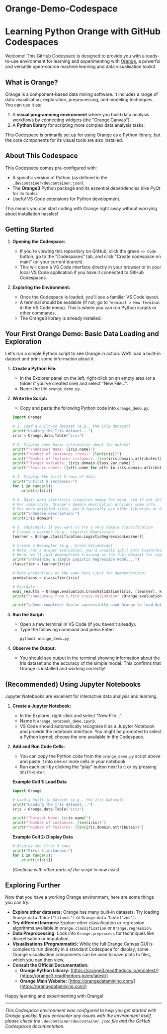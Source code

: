 # Orange-Demo-Codespace
# Learning Python Orange with GitHub Codespaces

Welcome! This GitHub Codespace is designed to provide you with a ready-to-use environment for learning and experimenting with [Orange](https://orangedatamining.com/), a powerful and versatile open-source machine learning and data visualisation toolkit.

## What is Orange?

Orange is a component-based data mining software. It includes a range of data visualisation, exploration, preprocessing, and modeling techniques. You can use it as:

1.  A **visual programming environment** where you build data analysis workflows by connecting widgets (the "Orange Canvas").
2.  A **Python library** for scripting more complex data analysis tasks.

This Codespace is primarily set up for using Orange as a Python library, but the core components for its visual tools are also installed.

## About This Codespace

This Codespace comes pre-configured with:

* A specific version of Python (as defined in the `.devcontainer/devcontainer.json`).
* The **Orange3** Python package and its essential dependencies (like PyQt for its tools).
* Useful VS Code extensions for Python development.

This means you can start coding with Orange right away without worrying about installation hassles!

## Getting Started

1.  **Opening the Codespace:**
    * If you're viewing this repository on GitHub, click the green `<> Code` button, go to the "Codespaces" tab, and click "Create codespace on main" (or your current branch).
    * This will open a VS Code interface directly in your browser or in your local VS Code application if you have it connected to GitHub Codespaces.

2.  **Exploring the Environment:**
    * Once the Codespace is loaded, you'll see a familiar VS Code layout.
    * A terminal should be available (if not, go to `Terminal > New Terminal` in the VS Code menu). This is where you can run Python scripts or other commands.
    * The Orange3 library is already installed.

## Your First Orange Demo: Basic Data Loading and Exploration

Let's run a simple Python script to see Orange in action. We'll load a built-in dataset and print some information about it.

1.  **Create a Python File:**
    * In the Explorer panel on the left, right-click on an empty area (or a folder if you've created one) and select "New File...".
    * Name the file `orange_demo.py`.

2.  **Write the Script:**
    * Copy and paste the following Python code into `orange_demo.py`:

    ```python
    import Orange

    # 1. Load a built-in dataset (e.g., the Iris dataset)
    print("Loading the Iris dataset...")
    iris = Orange.data.Table("iris")

    # 2. Display some basic information about the dataset
    print(f"\nDataset Name: {iris.name}")
    print(f"Number of instances (rows): {len(iris)}")
    print(f"Number of features (columns): {len(iris.domain.attributes)}")
    print(f"Target variable: {iris.domain.class_var.name}")
    print(f"Feature names: {[attr.name for attr in iris.domain.attributes]}")

    # 3. Display the first 5 rows of data
    print("\nFirst 5 instances:")
    for i in range(5):
        print(iris[i])

    # 4. Basic data statistics (requires numpy for mean, std if not already part of Orange's direct output)
    # For simplicity, Orange's domain description provides some info.
    # For more detailed stats, you'd typically use other libraries or Orange's statistics widgets.
    print("\nDomain description:")
    print(iris.domain)

    # 5. (Optional) If you want to try a very simple classification
    # Create a Learner (e.g., Logistic Regression)
    learner = Orange.classification.LogisticRegressionLearner()

    # Create a Resampler (e.g., Cross-Validation)
    # Note: For a proper evaluation, you'd usually split into train/test or use cross-validation.
    # Here, we'll just demonstrate training on the full dataset for simplicity.
    print("\nTraining a simple Logistic Regression model...")
    classifier = learner(iris)

    # Make predictions on the same data (just for demonstration)
    predictions = classifier(iris)

    # Evaluate
    eval_results = Orange.evaluation.CrossValidation(iris, [learner], k=5)
    print(f"\nAccuracy from 5-fold Cross-Validation: {Orange.evaluation.scoring.CA(eval_results)[0]:.3f}")

    print("\nDemo complete! You've successfully used Orange to load data and train a model.")
    ```

3.  **Run the Script:**
    * Open a new terminal in VS Code (if you haven't already).
    * Type the following command and press Enter:
        ```bash
        python3 orange_demo.py
        ```

4.  **Observe the Output:**
    * You should see output in the terminal showing information about the Iris dataset and the accuracy of the simple model. This confirms that Orange is installed and working correctly!

## (Recommended) Using Jupyter Notebooks

Jupyter Notebooks are excellent for interactive data analysis and learning.

1.  **Create a Jupyter Notebook:**
    * In the Explorer, right-click and select "New File...".
    * Name it `orange_notebook_demo.ipynb`.
    * VS Code should automatically recognise it as a Jupyter Notebook and provide the notebook interface. You might be prompted to select a Python kernel; choose the one available in the Codespace.

2.  **Add and Run Code Cells:**
    * You can copy the Python code from the `orange_demo.py` script above and paste it into one or more cells in your notebook.
    * Run each cell by clicking the "play" button next to it or by pressing `Shift+Enter`.

    **Example Cell 1: Load Data**
    ```python
    import Orange

    # Load a built-in dataset (e.g., the Iris dataset)
    print("Loading the Iris dataset...")
    iris = Orange.data.Table("iris")

    print(f"Dataset Name: {iris.name}")
    print(f"Number of instances: {len(iris)}")
    print(f"Number of features: {len(iris.domain.attributes)}")
    ```

    **Example Cell 2: Display Data**
    ```python
    # Display the first 5 rows
    print("First 5 instances:")
    for i in range(5):
        print(iris[i])
    ```
    *(Continue with other parts of the script in new cells)*

## Exploring Further

Now that you have a working Orange environment, here are some things you can try:

* **Explore other datasets:** Orange has many built-in datasets. Try loading `Orange.data.Table("titanic")` or `Orange.data.Table("zoo")`.
* **Try different learners:** Explore other classification or regression algorithms available in `Orange.classification` or `Orange.regression`.
* **Data Preprocessing:** Look into `Orange.preprocess` for techniques like discretisation or imputation.
* **Visualisations (Programmatic):** While the full Orange Canvas GUI is complex to run directly in a standard Codespace for display, some Orange visualisation components can be used to save plots to files, which you can then view.
* **Consult the Official Documentation:**
    * **Orange Python Library:** [https://orange3.readthedocs.io/en/latest/](https://orange3.readthedocs.io/en/latest/)
    * **Orange Main Website:** [https://orangedatamining.com/](https://orangedatamining.com/)

Happy learning and experimenting with Orange!

---

*This Codespace environment was configured to help you get started with Orange quickly. If you encounter any issues with the environment itself, please check the `.devcontainer/devcontainer.json` file and the GitHub Codespaces documentation.*